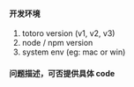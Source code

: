 <!-- BUG TEMPLATE -->
#### 开发环境
1. totoro version (v1, v2, v3)
2. node / npm version
3. system env (eg: mac or win)

#### 问题描述，可否提供具体 code
